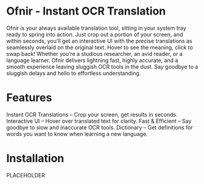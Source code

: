 # Ofnir - Instant OCR Translation

Ofnir is your always available translation tool, sitting in your system tray ready to spring into action. Just crop out a portion of your screen, and within seconds, you’ll get an interactive UI with the precise translations as seamlessly overlaid on the original text. Hover to see the meaning, click to swap back! Whether you’re a studious researcher, an avid reader, or a language learner. Ofnir delivers lightning fast, highly accurate, and a smooth experience leaving sluggish OCR tools in the dust. Say goodbye to a sluggish delays and hello to effortless understanding.

# Features

Instant OCR Translations – Crop your screen, get results in seconds.
Interactive UI – Hover over translated text for clarity.
Fast & Efficient – Say goodbye to slow and inaccurate OCR tools.
Dictionary – Get definitions for words you want to know when learning a new language.

# Installation

PLACEHOLDER
